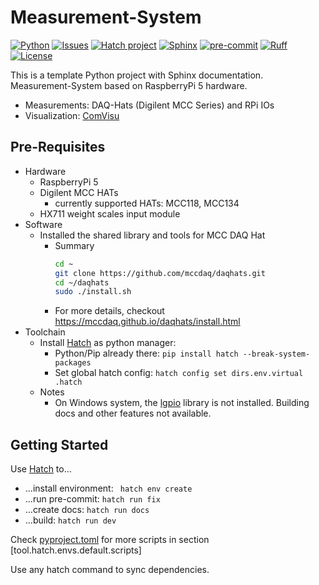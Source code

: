 # Measurement-System

[![Python](https://img.shields.io/badge/python-3.8%20%7C%203.9%20%7C%203.10-blue)](https://www.python.org/)
[![Issues](https://img.shields.io/badge/Issues-orange)](https://server.paaalm07.at:3000/paaalm07/MyAwsomePackage/issues)
[![Hatch project](https://img.shields.io/badge/%F0%9F%A5%9A-Hatch-4051b5.svg)](https://github.com/pypa/hatch)
[![Sphinx](https://img.shields.io/badge/docs-blue?label=sphinx&logo=sphinx&logoColor=white)](https://github.com/sphinx-doc/sphinx)
[![pre-commit](https://img.shields.io/badge/pre--commit-enabled-brightgreen?logo=pre-commit)](https://github.com/pre-commit/pre-commit)
[![Ruff](https://img.shields.io/endpoint?url=https://raw.githubusercontent.com/astral-sh/ruff/main/assets/badge/v2.json)](https://github.com/astral-sh/ruff)
[![License](https://img.shields.io/badge/License-BSD%203--Clause-blue.svg)](https://server.paaalm07.at:3000/paaalm07/MyAwsomePackage/src/branch/main/LICENSE)

This is a template Python project with Sphinx documentation.
Measurement-System based on RaspberryPi 5 hardware.
- Measurements: DAQ-Hats (Digilent MCC Series) and RPi IOs
- Visualization: [ComVisu](http://comvisu.de/)

## Pre-Requisites
- Hardware
    - RaspberryPi 5
    - Digilent MCC HATs
        - currently supported HATs: MCC118, MCC134
    - HX711 weight scales input module
- Software
    - Installed the shared library and tools for MCC DAQ Hat
        - Summary
            ```bash
            cd ~
            git clone https://github.com/mccdaq/daqhats.git
            cd ~/daqhats
            sudo ./install.sh
            ```  
        - For more details, checkout https://mccdaq.github.io/daqhats/install.html
- Toolchain
    - Install [Hatch](https://hatch.pypa.io/) as python manager:
        - Python/Pip already there: ```pip install hatch --break-system-packages```
        - Set global hatch config: ```hatch config set dirs.env.virtual .hatch```
    - Notes
        - On Windows system, the [lgpio](https://abyz.me.uk/lg/py_lgpio.html) library is not installed. Building docs and other features not available.

## Getting Started

Use [Hatch](https://hatch.pypa.io/) to...

- ...install environment: ``` hatch env create```
- ...run pre-commit: ```hatch run fix```
- ...create docs: ```hatch run docs```
- ...build: ```hatch run dev```

Check [pyproject.toml](pyproject.toml) for more scripts in section [tool.hatch.envs.default.scripts]

Use any hatch command to sync dependencies.

